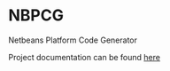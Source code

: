 NBPCG
=====

Netbeans Platform Code Generator

Project documentation can be found [here](http://richard-linsdale.github.io/nbpcg/)